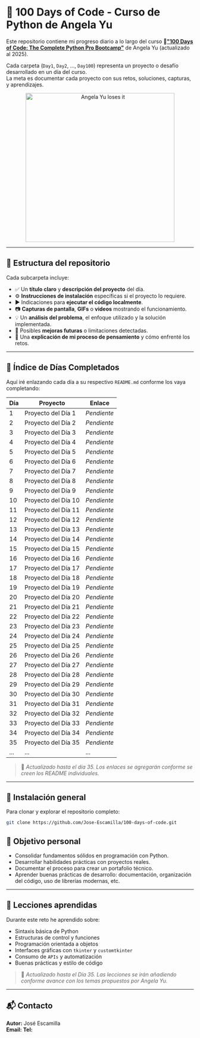 # 🐍 100 Days of Code - Curso de Python de Angela Yu

Este repositorio contiene mi progreso diario a lo largo del curso 🔗[**"100 Days of Code: The Complete Python Pro Bootcamp"**](https://www.udemy.com/course/100-days-of-code/?srsltid=AfmBOoqXNp44AZo_nD8_QYPr7c2X3pqRs4ibJuQM2gFKR36XMr9y_pvI&couponCode=ST21MT30625G2) de Angela Yu (actualizado al 2025). 

Cada carpeta (`Day1`, `Day2`, ..., `Day100`) representa un proyecto o desafío desarrollado en un día del curso.  
La meta es documentar cada proyecto con sus retos, soluciones, capturas, y aprendizajes.

<!-- ![Angela Yu loses it](https://github.com/Jose-Escamilla/100-days-of-code/raw/master/angela-yu.gif) -->
<p align="center"> <img src="https://github.com/Jose-Escamilla/100-days-of-code/raw/master/angela-yu.gif" width="400" alt="Angela Yu loses it"> </p>

---

## 📁 Estructura del repositorio

Cada subcarpeta incluye:

- ✅ Un **título claro** y **descripción del proyecto** del día.
- ⚙️ **Instrucciones de instalación** específicas si el proyecto lo requiere.
- ▶️ Indicaciones para **ejecutar el código localmente**.
- 📷 **Capturas de pantalla**, **GIFs** o **videos** mostrando el funcionamiento.
- 💡 Un **análisis del problema**, el enfoque utilizado y la solución implementada.
- 🚀 Posibles **mejoras futuras** o limitaciones detectadas.
- 🧠 Una **explicación de mi proceso de pensamiento** y cómo enfrenté los retos.

---

## 📌 Índice de Días Completados

Aquí iré enlazando cada día a su respectivo `README.md` conforme los vaya completando:

| Día | Proyecto | Enlace |
|-----|----------|--------|
| 1   | Proyecto del Día 1  | _Pendiente_ |
| 2   | Proyecto del Día 2  | _Pendiente_ |
| 3   | Proyecto del Día 3  | _Pendiente_ |
| 4   | Proyecto del Día 4  | _Pendiente_ |
| 5   | Proyecto del Día 5  | _Pendiente_ |
| 6   | Proyecto del Día 6  | _Pendiente_ |
| 7   | Proyecto del Día 7  | _Pendiente_ |
| 8   | Proyecto del Día 8  | _Pendiente_ |
| 9   | Proyecto del Día 9  | _Pendiente_ |
| 10  | Proyecto del Día 10 | _Pendiente_ |
| 11  | Proyecto del Día 11 | _Pendiente_ |
| 12  | Proyecto del Día 12 | _Pendiente_ |
| 13  | Proyecto del Día 13 | _Pendiente_ |
| 14  | Proyecto del Día 14 | _Pendiente_ |
| 15  | Proyecto del Día 15 | _Pendiente_ |
| 16  | Proyecto del Día 16 | _Pendiente_ |
| 17  | Proyecto del Día 17 | _Pendiente_ |
| 18  | Proyecto del Día 18 | _Pendiente_ |
| 19  | Proyecto del Día 19 | _Pendiente_ |
| 20  | Proyecto del Día 20 | _Pendiente_ |
| 21  | Proyecto del Día 21 | _Pendiente_ |
| 22  | Proyecto del Día 22 | _Pendiente_ |
| 23  | Proyecto del Día 23 | _Pendiente_ |
| 24  | Proyecto del Día 24 | _Pendiente_ |
| 25  | Proyecto del Día 25 | _Pendiente_ |
| 26  | Proyecto del Día 26 | _Pendiente_ |
| 27  | Proyecto del Día 27 | _Pendiente_ |
| 28  | Proyecto del Día 28 | _Pendiente_ |
| 29  | Proyecto del Día 29 | _Pendiente_ |
| 30  | Proyecto del Día 30 | _Pendiente_ |
| 31  | Proyecto del Día 31 | _Pendiente_ |
| 32  | Proyecto del Día 32 | _Pendiente_ |
| 33  | Proyecto del Día 33 | _Pendiente_ |
| 34  | Proyecto del Día 34 | _Pendiente_ |
| 35  | Proyecto del Día 35 | _Pendiente_ |
| ... | ... | ... |

> 📌 *Actualizado hasta el día 35. Los enlaces se agregarán conforme se creen los README individuales.*

---
## 🔧 Instalación general

Para clonar y explorar el repositorio completo:

```bash
git clone https://github.com/Jose-Escamilla/100-days-of-code.git
```
## 🌱 Objetivo personal

- Consolidar fundamentos sólidos en programación con Python.
- Desarrollar habilidades prácticas con proyectos reales.
- Documentar el proceso para crear un portafolio técnico.
- Aprender buenas prácticas de desarrollo: documentación, organización del código, uso de librerías modernas, etc.

---

## 🧠 Lecciones aprendidas

Durante este reto he aprendido sobre:

- Sintaxis básica de Python
- Estructuras de control y funciones
- Programación orientada a objetos
- Interfaces gráficas con `tkinter` y `customtkinter`
- Consumo de `APIs` y automatización
- Buenas prácticas y estilo de código


> 📌 *Actualizado hasta el Día 35. Las lecciones se irán añadiendo conforme avance con los temas propuestos por Angela Yu.*

---

## 📬 Contacto

**Autor:** José Escamilla  
**Email:** 
**Tel:**

